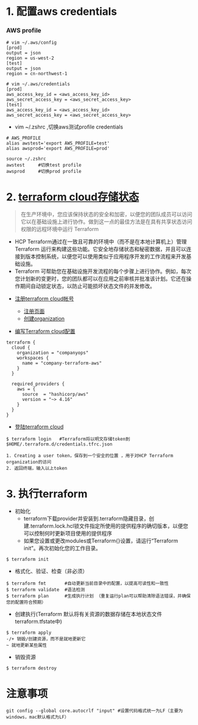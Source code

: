 # 1. 配置aws credentials
### AWS profile
```
# vim ~/.aws/config
[prod]
output = json
region = us-west-2
[test]
output = json
region = cn-northwest-1
```
```
# vim ~/.aws/credentials
[prod]
aws_access_key_id = <aws_access_key_id>
aws_secret_access_key = <aws_secret_access_key>
[test]
aws_access_key_id = <aws_access_key_id>
aws_secret_access_key = <aws_secret_access_key>
```
* vim ~/.zshrc ,切换aws测试profile credentials
```
# AWS_PROFILE
alias awstest='export AWS_PROFILE=test'
alias awsprod='export AWS_PROFILE=prod'
```
```
source ~/.zshrc
awstest     #切换test profile
awsprod     #切换prod profile
```

# 2. [terraform cloud存储状态](https://cloud.hashicorp.com/products/terraform)
>在生产环境中，您应该保持状态的安全和加密，以便您的团队成员可以访问它以在基础设施上进行协作。做到这一点的最佳方法是在具有共享状态访问权限的远程环境中运行 Terraform
 - HCP Terraform通过在一致且可靠的环境中（而不是在本地计算机上）管理 Terraform 运行来构建这些功能。它安全地存储状态和秘密数据，并且可以连接到版本控制系统，以便您可以使用类似于应用程序开发的工作流程来开发基础设施。
 - Terraform 可帮助您在基础设施开发流程的每个步骤上进行协作。例如，每次您计划新的变更时，您的团队都可以在应用之前审核并批准该计划。它还在操作期间自动锁定状态，以防止可能损坏状态文件的并发修改。

* [注册terraform cloud帐号](https://developer.hashicorp.com/terraform/tutorials/cloud-get-started/cloud-sign-up#create-an-account)
  - [注册页面](https://app.terraform.io/signup/account) 
  - [创建organization](https://developer.hashicorp.com/terraform/tutorials/cloud-get-started/cloud-sign-up#create-an-organization)

* [编写Terraform cloud配置](https://developer.hashicorp.com/terraform/tutorials/aws-get-started/aws-remote#set-up-hcp-terraform)
```
terraform {
  cloud {
    organization = "companyops"
    workspaces {
      name = "company-terraform-aws"
    }
  }

  required_providers {
    aws = {
      source  = "hashicorp/aws"
      version = "~> 4.16"
    }
  }
}
```

* [登陆terraform cloud](https://developer.hashicorp.com/terraform/tutorials/cloud/cloud-login)
```
$ terraform login   #Terraform将以明文存储token到 $HOME/.terraform.d/credentials.tfrc.json

1. Creating a user token，保存到一个安全的位置 ，用于对HCP Terraform organization的访问
2. 返回终端，输入以上token
```

# 3. 执行terraform
* 初始化
  - terraform下载provider并安装到.terraform隐藏目录，创建.terraform.lock.hcl锁文件指定所使用的提供程序的确切版本，以便您可以控制何时更新项目使用的提供程序
  - 如果您设置或更改modules或Terraform{}设置，请运行“Terraform init”。再次初始化您的工作目录。
```
$ terraform init
```

* 格式化、验证、检查（非必须）
```
$ terraform fmt       #自动更新当前目录中的配置，以提高可读性和一致性
$ terraform validate  #语法检测
$ terraform plan      #生成执行计划 （重复运行plan可以帮助清除语法错误，并确保您的配置符合预期）
```

* 创建执行(Terraform 默认将有关资源的数据存储在本地状态文件terraform.tfstate中)
```
$ terraform apply
-/+ 销毁/创建资源，而不是就地更新它
~ 就地更新某些属性
```

* 销毁资源
```
$ terraform destroy
```

# 注意事项
```
git config --global core.autocrlf "input" #设置代码格式统一为LF（主要为windows，mac默认格式为LF）
```